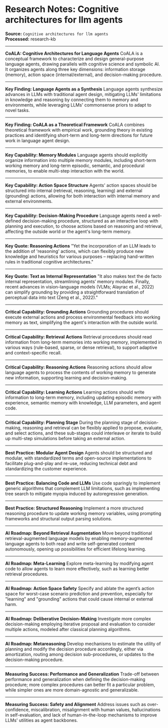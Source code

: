 # Research Notes: Cognitive architectures for llm agents

**Source:** `Cognitive architectures for llm agents`  
**Processed:** research-kb

---

**CoALA: Cognitive Architectures for Language Agents**
CoALA is a conceptual framework to characterize and design general-purpose language agents, drawing parallels with cognitive science and symbolic AI. It organizes agents along three key dimensions: information storage (memory), action space (internal/external), and decision-making procedure.

---
**Key Finding: Language Agents as a Synthesis**
Language agents synthesize advances in LLMs with traditional agent design, mitigating LLMs' limitations in knowledge and reasoning by connecting them to memory and environments, while leveraging LLMs' commonsense priors to adapt to novel tasks.

---
**Key Finding: CoALA as a Theoretical Framework**
CoALA combines theoretical framework with empirical work, grounding theory in existing practices and identifying short-term and long-term directions for future work in language agent design.

---
**Key Capability: Memory Modules**
Language agents should explicitly organize information into multiple memory modules, including short-term working memory and long-term episodic, semantic, and procedural memories, to enable multi-step interaction with the world.

---
**Key Capability: Action Space Structure**
Agents' action spaces should be structured into internal (retrieval, reasoning, learning) and external (grounding) actions, allowing for both interaction with internal memory and external environments.

---
**Key Capability: Decision-Making Procedure**
Language agents need a well-defined decision-making procedure, structured as an interactive loop with planning and execution, to choose actions based on reasoning and retrieval, affecting the outside world or the agent's long-term memory.

---
**Key Quote: Reasoning Actions**
"Yet the incorporation of an LLM leads to the addition of 'reasoning' actions, which can flexibly produce new knowledge and heuristics for various purposes – replacing hand-written rules in traditional cognitive architectures."

---
**Key Quote: Text as Internal Representation**
"It also makes text the de facto internal representation, streamlining agents’ memory modules. Finally, recent advances in vision-language models (VLMs; Alayrac et al., 2022) can simplify grounding by providing a straightforward translation of perceptual data into text (Zeng et al., 2022)."

---
**Critical Capability: Grounding Actions**
Grounding procedures should execute external actions and process environmental feedback into working memory as text, simplifying the agent's interaction with the outside world.

---
**Critical Capability: Retrieval Actions**
Retrieval procedures should read information from long-term memories into working memory, implemented in various ways (rule-based, sparse, or dense retrieval), to support adaptive and context-specific recall.

---
**Critical Capability: Reasoning Actions**
Reasoning actions should allow language agents to process the contents of working memory to generate new information, supporting learning and decision-making.

---
**Critical Capability: Learning Actions**
Learning actions should write information to long-term memory, including updating episodic memory with experience, semantic memory with knowledge, LLM parameters, and agent code.

---
**Critical Capability: Planning Stage**
During the planning stage of decision-making, reasoning and retrieval can be flexibly applied to propose, evaluate, and select actions, and these sub-stages could interleave or iterate to build up multi-step simulations before taking an external action.

---
**Best Practice: Modular Agent Design**
Agents should be structured and modular, with standardized terms and open-source implementations to facilitate plug-and-play and re-use, reducing technical debt and standardizing the customer experience.

---
**Best Practice: Balancing Code and LLMs**
Use code sparingly to implement generic algorithms that complement LLM limitations, such as implementing tree search to mitigate myopia induced by autoregressive generation.

---
**Best Practice: Structured Reasoning**
Implement a more structured reasoning procedure to update working memory variables, using prompting frameworks and structural output parsing solutions.

---
**AI Roadmap: Beyond Retrieval Augmentation**
Move beyond traditional retrieval-augmented language models by enabling memory-augmented language agents to both read and write self-generated content autonomously, opening up possibilities for efficient lifelong learning.

---
**AI Roadmap: Meta-Learning**
Explore meta-learning by modifying agent code to allow agents to learn more effectively, such as learning better retrieval procedures.

---
**AI Roadmap: Action Space Safety**
Specify and ablate the agent’s action space for worst-case scenario prediction and prevention, especially for "learning" and "grounding" actions that could cause internal or external harm.

---
**AI Roadmap: Deliberative Decision-Making**
Investigate more complex decision-making employing iterative proposal and evaluation to consider multiple actions, modeled after classical planning algorithms.

---
**AI Roadmap: Metareasoning**
Develop mechanisms to estimate the utility of planning and modify the decision procedure accordingly, either via amortization, routing among decision sub-procedures, or updates to the decision-making procedure.

---
**Measuring Success: Performance and Generalization**
Trade-off between performance and generalization when defining the decision-making procedure; more complex procedures can better fit a particular problem, while simpler ones are more domain-agnostic and generalizable.

---
**Measuring Success: Safety and Alignment**
Address issues such as over-confidence, miscalibration, misalignment with human values, hallucinations in self-evaluation, and lack of human-in-the-loop mechanisms to improve LLMs' utilities as agent backbones.